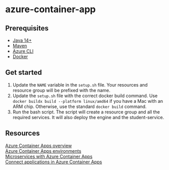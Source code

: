 # azure-container-app

## Prerequisites
* [Java 14+](https://openjdk.org/install/)
* [Maven](https://maven.apache.org/install.html)
* [Azure CLI](https://learn.microsoft.com/en-us/cli/azure/install-azure-cli)
* [Docker](https://docs.docker.com/get-docker/) 

## Get started
1. Update the `NAME` variable in the `setup.sh` file. Your resources and resource group will be prefixed with the name. 
2. Update the `setup.sh` file with the correct docker build command. Use `docker buildx build --platform linux/amd64` if you have a Mac with an ARM chip. Otherwise, use the standard `docker build` command.
3. Run the bash script. The script will create a resource group and all the required services. It will also deploy the engine and the student-service.

## Resources
[Azure Container Apps overview](https://learn.microsoft.com/en-us/azure/container-apps/overview)\
[Azure Container Apps environments](https://learn.microsoft.com/en-us/azure/container-apps/environment)\
[Microservices with Azure Container Apps](https://learn.microsoft.com/en-us/azure/container-apps/microservices)\
[Connect applications in Azure Container Apps](https://learn.microsoft.com/en-us/azure/container-apps/connect-apps?tabs=bash)